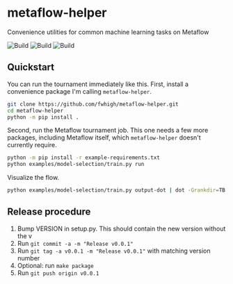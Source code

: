 # metaflow-helper

Convenience utilities for common machine learning tasks on Metaflow

![Build](https://github.com/fwhigh/metaflow-helper/actions/workflows/python36.yml/badge.svg)
![Build](https://github.com/fwhigh/metaflow-helper/actions/workflows/python37.yml/badge.svg)
![Build](https://github.com/fwhigh/metaflow-helper/actions/workflows/python38.yml/badge.svg)

## Quickstart

You can run the tournament immediately like this. 
First, install a convenience package I'm calling `metaflow-helper`.

```bash
git clone https://github.com/fwhigh/metaflow-helper.git
cd metaflow-helper
python -m pip install .
```

Second, run the Metaflow tournament job. 
This one needs a few more packages, including Metaflow itself, 
which `metaflow-helper` doesn't currently require.

```bash
python -m pip install -r example-requirements.txt
python examples/model-selection/train.py run
```

Visualize the flow.

```bash
python examples/model-selection/train.py output-dot | dot -Grankdir=TB -Tpng -o flow.pngflow.png
```

## Release procedure

1. Bump VERSION in setup.py. This should contain the new version without the v
1. Run `git commit -a -m "Release v0.0.1"`
1. Run `git tag -a v0.0.1 -m "Release v0.0.1"` with matching version number
1. Optional: run `make package`
1. Run `git push origin v0.0.1`
